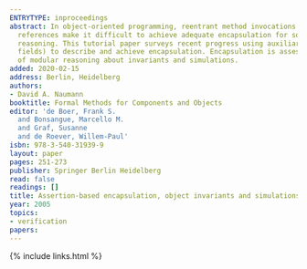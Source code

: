 ```yaml
---
ENTRYTYPE: inproceedings
abstract: In object-oriented programming, reentrant method invocations and shared
  references make it difficult to achieve adequate encapsulation for sound modular
  reasoning. This tutorial paper surveys recent progress using auxiliary state (ghost
  fields) to describe and achieve encapsulation. Encapsulation is assessed in terms
  of modular reasoning about invariants and simulations.
added: 2020-02-15
address: Berlin, Heidelberg
authors:
- David A. Naumann
booktitle: Formal Methods for Components and Objects
editor: 'de Boer, Frank S.
  and Bonsangue, Marcello M.
  and Graf, Susanne
  and de Roever, Willem-Paul'
isbn: 978-3-540-31939-9
layout: paper
pages: 251-273
publisher: Springer Berlin Heidelberg
read: false
readings: []
title: Assertion-based encapsulation, object invariants and simulations
year: 2005
topics:
- verification
papers:
---
```


{% include links.html %}
